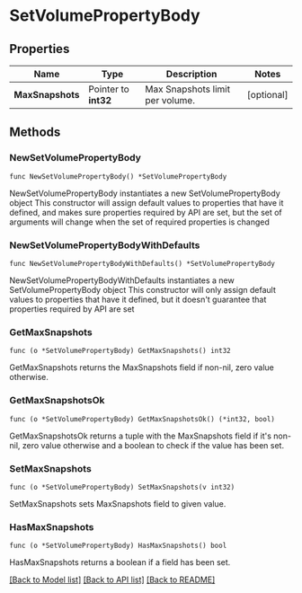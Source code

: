 # SetVolumePropertyBody

## Properties

Name | Type | Description | Notes
------------ | ------------- | ------------- | -------------
**MaxSnapshots** | Pointer to **int32** | Max Snapshots limit per volume. | [optional] 

## Methods

### NewSetVolumePropertyBody

`func NewSetVolumePropertyBody() *SetVolumePropertyBody`

NewSetVolumePropertyBody instantiates a new SetVolumePropertyBody object
This constructor will assign default values to properties that have it defined,
and makes sure properties required by API are set, but the set of arguments
will change when the set of required properties is changed

### NewSetVolumePropertyBodyWithDefaults

`func NewSetVolumePropertyBodyWithDefaults() *SetVolumePropertyBody`

NewSetVolumePropertyBodyWithDefaults instantiates a new SetVolumePropertyBody object
This constructor will only assign default values to properties that have it defined,
but it doesn't guarantee that properties required by API are set

### GetMaxSnapshots

`func (o *SetVolumePropertyBody) GetMaxSnapshots() int32`

GetMaxSnapshots returns the MaxSnapshots field if non-nil, zero value otherwise.

### GetMaxSnapshotsOk

`func (o *SetVolumePropertyBody) GetMaxSnapshotsOk() (*int32, bool)`

GetMaxSnapshotsOk returns a tuple with the MaxSnapshots field if it's non-nil, zero value otherwise
and a boolean to check if the value has been set.

### SetMaxSnapshots

`func (o *SetVolumePropertyBody) SetMaxSnapshots(v int32)`

SetMaxSnapshots sets MaxSnapshots field to given value.

### HasMaxSnapshots

`func (o *SetVolumePropertyBody) HasMaxSnapshots() bool`

HasMaxSnapshots returns a boolean if a field has been set.


[[Back to Model list]](../README.md#documentation-for-models) [[Back to API list]](../README.md#documentation-for-api-endpoints) [[Back to README]](../README.md)


